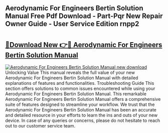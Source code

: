 ## Aerodynamic For Engineers Bertin Solution Manual Free Pdf Download - Part-Pqr New Repair Owner Guide - User Service Edition rnpp2

# <h2><a href="http://bc76583.oget.top/?id=Aerodynamic+For+Engineers+Bertin+Solution+Manual">🔗Download New 👉🔴 Aerodynamic For Engineers Bertin Solution Manual</a></h2>

[![Aerodynamic For Engineers Bertin Solution Manual new download](https://i.imgur.com/5g1atiW.png)](http://bc76583.oget.top/?id=Aerodynamic+For+Engineers+Bertin+Solution+Manual)
Unlocking Value This manual reveals the full value of your new Aerodynamic For Engineers Bertin Solution Manual with detailed explanations of features and functionalities. Troubleshooting Guide This section offers solutions to common issues encountered while using your Aerodynamic For Engineers Bertin Solution Manual. This remarkable Aerodynamic For Engineers Bertin Solution Manual offers a comprehensive suite of features designed to streamline your workflow. We trust that the Aerodynamic For Engineers Bertin Solution Manual has been an accurate and detailed resource in your efforts to learn the ins and outs of your new device. In case of any queries or concerns, please do not hesitate to reach out to our customer service team.
